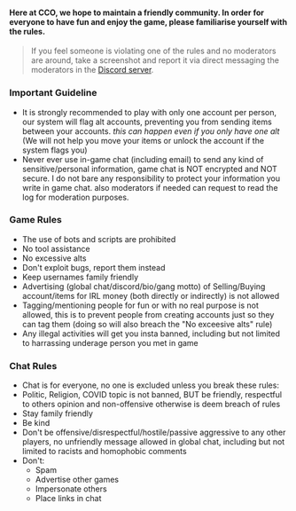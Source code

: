 

#### Here at CCO, we hope to maintain a friendly community. In order for everyone to have fun and enjoy the game, please familiarise yourself with the rules. 

> If you feel someone is violating one of the rules and no moderators are around, take a screenshot and report it via direct messaging the moderators in the [Discord server](https://discord.gg/JREx8xz).
### Important Guideline
* It is strongly recommended to play with only one account per person, our system will flag alt accounts, preventing you from sending items between your accounts. *this can happen even if you only have one alt* (We will not help you move your items or unlock the account if the system flags you)
* Never ever use in-game chat (including email) to send any kind of sensitive/personal information, game chat is NOT encrypted and NOT secure. I do not bare any responsibility to protect your information you write in game chat. also moderators if needed can request to read the log for moderation purposes. 

### Game Rules
* The use of bots and scripts are prohibited
* No tool assistance
* No excessive alts
* Don't exploit bugs, report them instead
* Keep usernames family friendly
* Advertising (global chat/discord/bio/gang motto) of Selling/Buying account/items for IRL money (both directly or indirectly) is not allowed
* Tagging/mentioning people for fun or with no real purpose is not allowed, this is to prevent people from creating accounts just so they can tag them (doing so will also breach the "No exceesive alts" rule) 
* Any illegal activities will get you insta banned, including but not limited to harrassing underage person you met in game

### Chat Rules
* Chat is for everyone, no one is excluded unless you break these rules:
* Politic, Religion, COVID topic is not banned, BUT be friendly, respectful to others opinion and non-offensive otherwise is deem breach of rules
* Stay family friendly
* Be kind
* Don't be offensive/disrespectful/hostile/passive aggressive to any other players, no unfriendly message allowed in global chat, including but not limited to racists and homophobic comments
* Don't:  
  - Spam  
  - Advertise other games 
  - Impersonate others  
  - Place links in chat
